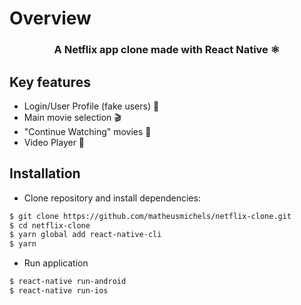 # **Overview**

<h3 align="center">
<b>A Netflix app clone made with React Native ⚛</b>
<h3>

## **Key features**

- Login/User Profile (fake users) 👤
- Main movie selection 🎬
- "Continue Watching" movies 🔄
- Video Player 🎥

## **Installation**

- Clone repository and install dependencies:

```bash
$ git clone https://github.com/matheusmichels/netflix-clone.git
$ cd netflix-clone
$ yarn global add react-native-cli
$ yarn
```

- Run application

```bash
$ react-native run-android
$ react-native run-ios
```

